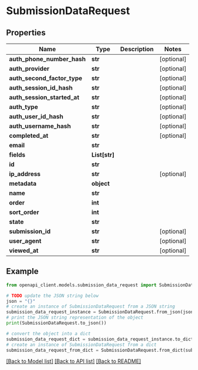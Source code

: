 # SubmissionDataRequest


## Properties

Name | Type | Description | Notes
------------ | ------------- | ------------- | -------------
**auth_phone_number_hash** | **str** |  | [optional] 
**auth_provider** | **str** |  | [optional] 
**auth_second_factor_type** | **str** |  | [optional] 
**auth_session_id_hash** | **str** |  | [optional] 
**auth_session_started_at** | **str** |  | [optional] 
**auth_type** | **str** |  | [optional] 
**auth_user_id_hash** | **str** |  | [optional] 
**auth_username_hash** | **str** |  | [optional] 
**completed_at** | **str** |  | [optional] 
**email** | **str** |  | 
**fields** | **List[str]** |  | 
**id** | **str** |  | 
**ip_address** | **str** |  | [optional] 
**metadata** | **object** |  | 
**name** | **str** |  | 
**order** | **int** |  | 
**sort_order** | **int** |  | 
**state** | **str** |  | 
**submission_id** | **str** |  | [optional] 
**user_agent** | **str** |  | [optional] 
**viewed_at** | **str** |  | [optional] 

## Example

```python
from openapi_client.models.submission_data_request import SubmissionDataRequest

# TODO update the JSON string below
json = "{}"
# create an instance of SubmissionDataRequest from a JSON string
submission_data_request_instance = SubmissionDataRequest.from_json(json)
# print the JSON string representation of the object
print(SubmissionDataRequest.to_json())

# convert the object into a dict
submission_data_request_dict = submission_data_request_instance.to_dict()
# create an instance of SubmissionDataRequest from a dict
submission_data_request_from_dict = SubmissionDataRequest.from_dict(submission_data_request_dict)
```
[[Back to Model list]](../README.md#documentation-for-models) [[Back to API list]](../README.md#documentation-for-api-endpoints) [[Back to README]](../README.md)


